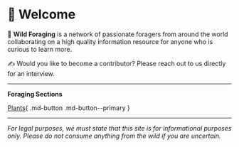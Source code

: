<!-- ---
template: home.html
title: Wild Foraging
--- -->
# 👋 Welcome


🌱  **Wild Foraging** is a network of passionate foragers from around the world collaborating on a high quality information resource for anyone who is curious to learn more.


✍️ Would you like to become a contributor? Please reach out to us directly for an interview.

---

**Foraging Sections**

[Plants](/Plants){ .md-button .md-button--primary }

---

*For legal purposes, we must state that this site is for informational purposes only. Please do not consume anything from the wild if you are uncertain.*
